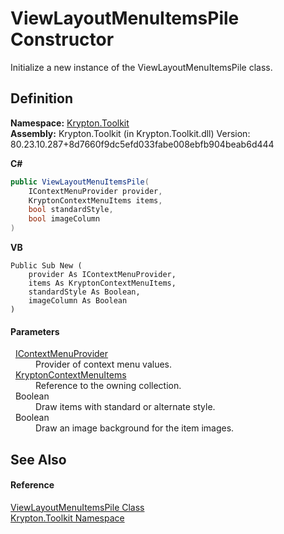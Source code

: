# ViewLayoutMenuItemsPile Constructor


Initialize a new instance of the ViewLayoutMenuItemsPile class.



## Definition
**Namespace:** <a href="79d2eac2-21f4-54ff-7552-b20c33c30600.md">Krypton.Toolkit</a>  
**Assembly:** Krypton.Toolkit (in Krypton.Toolkit.dll) Version: 80.23.10.287+8d7660f9dc5efd033fabe008ebfb904beab6d444

**C#**
``` C#
public ViewLayoutMenuItemsPile(
	IContextMenuProvider provider,
	KryptonContextMenuItems items,
	bool standardStyle,
	bool imageColumn
)
```
**VB**
``` VB
Public Sub New ( 
	provider As IContextMenuProvider,
	items As KryptonContextMenuItems,
	standardStyle As Boolean,
	imageColumn As Boolean
)
```



#### Parameters
<dl><dt>  <a href="169231ea-b03a-bb4a-0d84-38bca06f5a4d.md">IContextMenuProvider</a></dt><dd>Provider of context menu values.</dd><dt>  <a href="3b443c90-918a-6b71-586d-1e1f76c6f737.md">KryptonContextMenuItems</a></dt><dd>Reference to the owning collection.</dd><dt>  Boolean</dt><dd>Draw items with standard or alternate style.</dd><dt>  Boolean</dt><dd>Draw an image background for the item images.</dd></dl>

## See Also


#### Reference
<a href="0344e21b-33e4-18c8-7b0d-c209c076ee8e.md">ViewLayoutMenuItemsPile Class</a>  
<a href="79d2eac2-21f4-54ff-7552-b20c33c30600.md">Krypton.Toolkit Namespace</a>  
